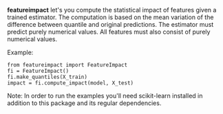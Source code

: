 **featureimpact** let's you compute the statistical impact of features given
a trained estimator. The computation is based on the mean variation
of the difference between quantile and original predictions. The estimator must
predict purely numerical values. All features must also consist of purely
numerical values.

Example:
```
from featureimpact import FeatureImpact
fi = FeatureImpact()
fi.make_quantiles(X_train)
impact = fi.compute_impact(model, X_test)
```

Note: In order to run the examples you'll need scikit-learn
installed in addition to this package and its regular dependencies.
